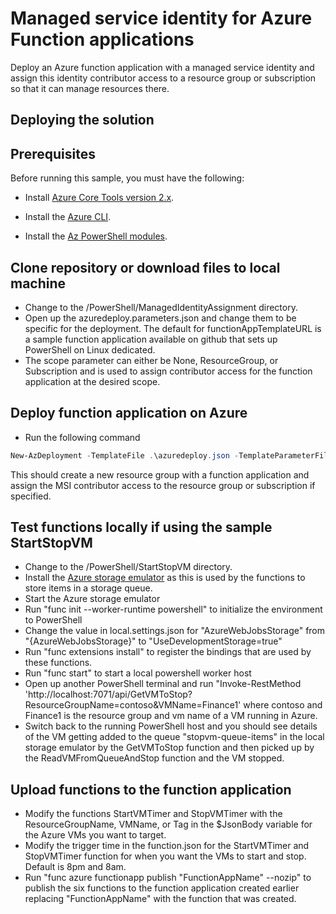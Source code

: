 # Managed service identity for Azure Function applications
 Deploy an Azure function application with a managed service identity and assign this identity contributor access to a resource group or subscription so that it can manage resources there.

## Deploying the solution
 
## Prerequisites

Before running this sample, you must have the following:

+ Install [Azure Core Tools version 2.x](functions-run-local.md#v2).

+ Install the [Azure CLI]( /cli/azure/install-azure-cli).

+ Install the [Az PowerShell modules](https://www.powershellgallery.com/packages/Az/).


## Clone repository or download files to local machine

+ Change to the /PowerShell/ManagedIdentityAssignment directory.
+ Open up the azuredeploy.parameters.json and change them to be specific for the deployment. The default for functionAppTemplateURL is a sample function application available on github that sets up PowerShell on Linux dedicated.
+ The scope parameter can either be None, ResourceGroup, or Subscription and is used to assign contributor access for the function application at the desired scope.

## Deploy function application on Azure

+ Run the following command
```powershell
New-AzDeployment -TemplateFile .\azuredeploy.json -TemplateParameterFile .\azuredeploy.parameters.json -Location "West US 2" -Verbose
```
This should create a new resource group with a function application and assign the MSI contributor access to the resource group or subscription if specified.

## Test functions locally if using the sample StartStopVM
+ Change to the /PowerShell/StartStopVM directory.
+ Install the [Azure storage emulator](https://docs.microsoft.com/en-us/azure/storage/common/storage-use-emulator) as this is used by the functions to store items in a storage queue.
+ Start the Azure storage emulator
+ Run "func init --worker-runtime powershell" to initialize the environment to PowerShell
+ Change the value in local.settings.json for "AzureWebJobsStorage" from "{AzureWebJobsStorage}" to "UseDevelopmentStorage=true"
+ Run "func extensions install" to register the bindings that are used by these functions.
+ Run "func start" to start a local powershell worker host
+ Open up another PowerShell terminal and run "Invoke-RestMethod 'http://localhost:7071/api/GetVMToStop?ResourceGroupName=contoso&VMName=Finance1' where contoso and Finance1 is the resource group and vm name of a VM running in Azure.
+ Switch back to the running PowerShell host and you should see details of the VM getting added to the queue "stopvm-queue-items" in the local storage emulator by the GetVMToStop function and then picked up by the ReadVMFromQueueAndStop function and the VM stopped.

## Upload functions to the function application
+ Modify the functions StartVMTimer and StopVMTimer with the ResourceGroupName, VMName, or Tag in the $JsonBody variable for the Azure VMs you want to target.
+ Modify the trigger time in the function.json for the StartVMTimer and StopVMTimer function for when you want the VMs to start and stop. Default is 8pm and 8am.
+ Run "func azure functionapp publish "FunctionAppName" --nozip" to publish the six functions to the function application created earlier replacing "FunctionAppName" with the function that was created.